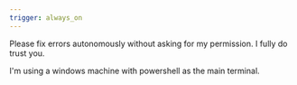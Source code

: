 ```yaml
---
trigger: always_on
---
```


Please fix errors autonomously without asking for my permission. I fully do trust you.

I'm using a windows machine with powershell as the main terminal.